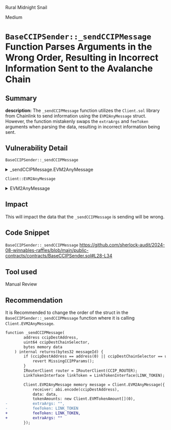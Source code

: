 Rural Midnight Snail

Medium

# `BaseCCIPSender::_sendCCIPMessage` Function Parses Arguments in the Wrong Order, Resulting in Incorrect Information Sent to the Avalanche Chain


## Summary
**description:** The `_sendCCIPMessage` function utilizes the `Client.sol` library from Chainlink to send information using the `EVM2AnyMessage` struct. However, the function mistakenly swaps the `extraArgs` and `feeToken` arguments when parsing the data, resulting in incorrect information being sent.

## Vulnerability Detail
`BaseCCIPSender::_sendCCIPMessage`
<details> <summary>_sendCCIPMessage.EVM2AnyMessage</summary>

```js
Client.EVM2AnyMessage memory message = Client.EVM2AnyMessage({
            receiver: abi.encode(ccipDestAddress),
            data: data,
            tokenAmounts: new Client.EVMTokenAmount[](0),
            extraArgs: "",
            feeToken: LINK_TOKEN
```
</details>

`Client::EVM2AnyMessage`
<details> <summary>EVM2AnyMessage</summary>

```js
struct EVM2AnyMessage {
    bytes receiver; // abi.encode(receiver address) for dest EVM chains
    bytes data; // Data payload
    EVMTokenAmount[] tokenAmounts; // Token transfers
    address feeToken; // Address of feeToken. address(0) means you will send msg.value.
    bytes extraArgs; // Populate this with _argsToBytes(EVMExtraArgsV1)
  }
```

</details>


## Impact
This will impact the data that the `_sendCCIPMessage` is sending will be wrong.

## Code Snippet

`BaseCCIPSender::_sendCCIPMessage`
https://github.com/sherlock-audit/2024-08-winnables-raffles/blob/main/public-contracts/contracts/BaseCCIPSender.sol#L28-L34

## Tool used
Manual Review

## Recommendation
It is Recommended to change the order of the struct in the `BaseCCIPSender::_sendCCIPMessage` function where it is calling `Client.EVM2AnyMessage`.
```diff
function _sendCCIPMessage(
        address ccipDestAddress,
        uint64 ccipDestChainSelector,
        bytes memory data
    ) internal returns(bytes32 messageId) {
        if (ccipDestAddress == address(0) || ccipDestChainSelector == uint64(0)) {
            revert MissingCCIPParams();
        }
        IRouterClient router = IRouterClient(CCIP_ROUTER);
        LinkTokenInterface linkToken = LinkTokenInterface(LINK_TOKEN);

        Client.EVM2AnyMessage memory message = Client.EVM2AnyMessage({
            receiver: abi.encode(ccipDestAddress),
            data: data,
            tokenAmounts: new Client.EVMTokenAmount[](0),
-           extraArgs: "",
-           feeToken: LINK_TOKEN
+           feeToken: LINK_TOKEN,
+           extraArgs: ""
        });
```
